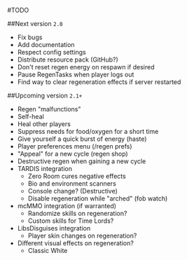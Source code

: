 #TODO

##Next version `2.0`
* Fix bugs
* Add documentation
* Respect config settings
* Distribute resource pack (GitHub?)
* Don't reset regen energy on respawn if desired
* Pause RegenTasks when player logs out
* Find way to clear regeneration effects if server restarted

##Upcoming version `2.1+`
* Regen "malfunctions"
* Self-heal
* Heal other players
* Suppress needs for food/oxygen for a short time
* Give yourself a quick burst of energy (haste)
* Player preferences menu (/regen prefs)
* "Appeal" for a new cycle (regen shop)
* Destructive regen when gaining a new cycle
* TARDIS integration
    * Zero Room cures negative effects
    * Bio and environment scanners
    * Console change? (Destructive)
    * Disable regeneration while "arched" (fob watch)
* mcMMO integration (if warranted)
    * Randomize skills on regeneration?
    * Custom skills for Time Lords?
* LibsDisguises integration
    * Player skin changes on regeneration?
* Different visual effects on regeneration?
    * Classic White
